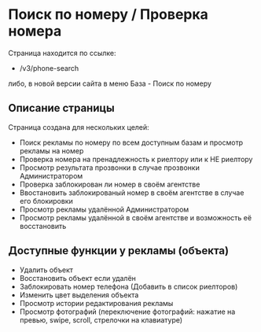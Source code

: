 # Поиск по номеру / Проверка номера

Страница находится по ссылке:

- /v3/phone-search

либо, в новой версии сайта в меню База - Поиск по номеру

## Описание страницы

Страница создана для нескольких целей:

- Поиск рекламы по номеру по всем доступным базам и просмотр рекламы на номер
- Проверка номера на пренадлежность к риелтору или к НЕ риелтору
- Просмотр результата прозвонки в случае прозвонки Администратором
- Проверка заблокирован ли номер в своём агентстве
- Ввостановить заблокированый номер в своём агентстве в случае его блокировки
- Просмотр рекламы удалённой Администратором
- Просмотр рекламы удалённой в своём агентстве и возможность её восстановить

## Доступные функции у рекламы (объекта)

- Удалить объект
- Восстановить объект если удалён
- Заблокировать номер телефона (Добавить в список риелторов)
- Изменить цвет выделения объекта
- Просмотр истории редактирования рекламы
- Просмотр фотографий (переключение фотографий: нажатие на превью, swipe, scroll, стрелочки на клавиатуре)
